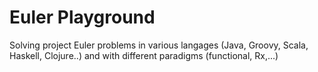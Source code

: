 # Euler Playground
Solving project Euler problems in various langages (Java, Groovy, Scala, Haskell, Clojure..) and with different paradigms (functional, Rx,...)
